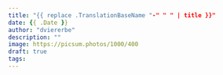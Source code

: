 ```yaml
---
title: "{{ replace .TranslationBaseName "-" " " | title }}"
date: {{ .Date }}
author: "dviererbe"
description: ""
image: https://picsum.photos/1000/400
draft: true
tags:
---
```

